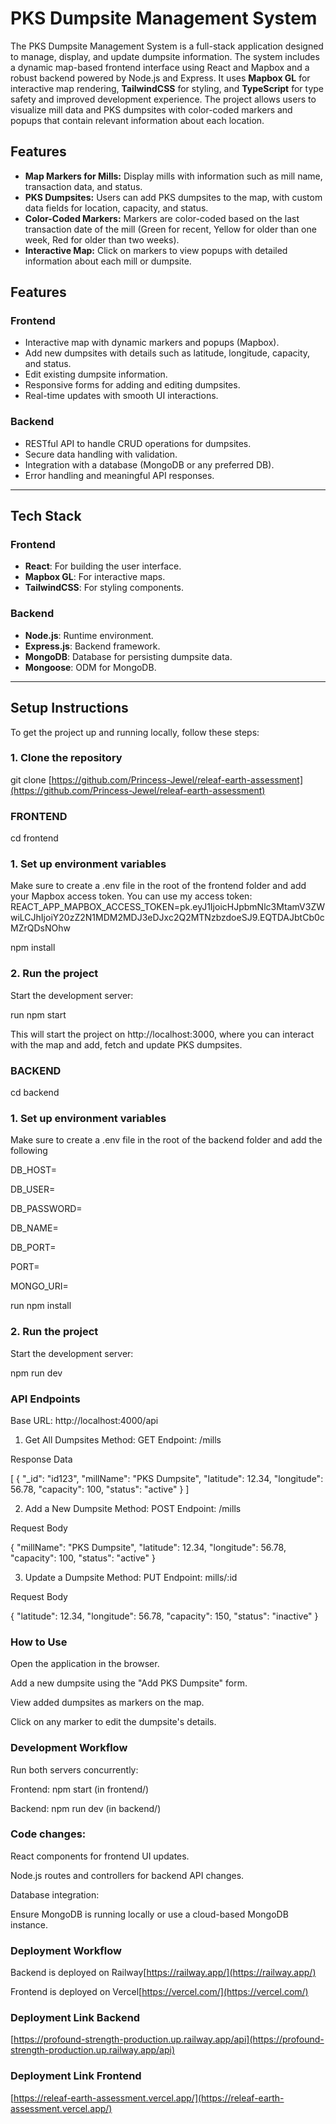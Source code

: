 
# **PKS Dumpsite Management System**

The PKS Dumpsite Management System is a full-stack application designed to manage, display, and update dumpsite information. The system includes a dynamic map-based frontend interface using React and Mapbox and a robust backend powered by Node.js and Express. It uses **Mapbox GL** for interactive map rendering, **TailwindCSS** for styling, and **TypeScript** for type safety and improved development experience. The project allows users to visualize mill data and PKS dumpsites with color-coded markers and popups that contain relevant information about each location.

## Features

- **Map Markers for Mills:** Display mills with information such as mill name, transaction data, and status.
- **PKS Dumpsites:** Users can add PKS dumpsites to the map, with custom data fields for location, capacity, and status.
- **Color-Coded Markers:** Markers are color-coded based on the last transaction date of the mill (Green for recent, Yellow for older than one week, Red for older than two weeks).
- **Interactive Map:** Click on markers to view popups with detailed information about each mill or dumpsite.

## **Features**

### **Frontend**
- Interactive map with dynamic markers and popups (Mapbox).
- Add new dumpsites with details such as latitude, longitude, capacity, and status.
- Edit existing dumpsite information.
- Responsive forms for adding and editing dumpsites.
- Real-time updates with smooth UI interactions.

### **Backend**
- RESTful API to handle CRUD operations for dumpsites.
- Secure data handling with validation.
- Integration with a database (MongoDB or any preferred DB).
- Error handling and meaningful API responses.

---

## Tech Stack


### **Frontend**
- **React**: For building the user interface.
- **Mapbox GL**: For interactive maps.
- **TailwindCSS**: For styling components.

### **Backend**
- **Node.js**: Runtime environment.
- **Express.js**: Backend framework.
- **MongoDB**: Database for persisting dumpsite data.
- **Mongoose**: ODM for MongoDB.

---

## Setup Instructions

To get the project up and running locally, follow these steps:

### 1. Clone the repository

git clone [https://github.com/Princess-Jewel/releaf-earth-assessment](https://github.com/Princess-Jewel/releaf-earth-assessment) 

### FRONTEND

cd frontend


### 1. Set up environment variables

Make sure to create a .env file in the root of the frontend folder and add your Mapbox access token.
You can use my access token:
REACT_APP_MAPBOX_ACCESS_TOKEN=pk.eyJ1IjoicHJpbmNlc3MtamV3ZWwiLCJhIjoiY20zZ2N1MDM2MDJ3eDJxc2Q2MTNzbzdoeSJ9.EQTDAJbtCb0cMZrQDsNOhw


npm install

### 2. Run the project

Start the development server:

run npm start 

This will start the project on http://localhost:3000, where you can interact with the map and add, fetch and update PKS dumpsites.

### BACKEND

cd backend



### 1. Set up environment variables

Make sure to create a .env file in the root of the backend folder and add the following 


DB_HOST=

DB_USER=

DB_PASSWORD=

DB_NAME=

DB_PORT=

PORT=

MONGO_URI=



run npm install

### 2. Run the project

Start the development server:

npm run dev


### API Endpoints
Base URL: http://localhost:4000/api

1. Get All Dumpsites
Method: GET
Endpoint: /mills

Response Data

[
  {
    "_id": "id123",
    "millName": "PKS Dumpsite",
    "latitude": 12.34,
    "longitude": 56.78,
    "capacity": 100,
    "status": "active"
  }
]


2. Add a New Dumpsite
Method: POST
Endpoint: /mills

Request Body

{
  "millName": "PKS Dumpsite",
  "latitude": 12.34,
  "longitude": 56.78,
  "capacity": 100,
  "status": "active"
}

3. Update a Dumpsite
Method: PUT
Endpoint: mills/:id

Request Body

{
  "latitude": 12.34,
  "longitude": 56.78,
  "capacity": 150,
  "status": "inactive"
}



### How to Use
Open the application in the browser.

Add a new dumpsite using the "Add PKS Dumpsite" form.

View added dumpsites as markers on the map.

Click on any marker to edit the dumpsite's details.


### Development Workflow

Run both servers concurrently:

Frontend: npm start (in frontend/)

Backend: npm run dev (in backend/)

### Code changes:

React components for frontend UI updates.

Node.js routes and controllers for backend API changes.

Database integration:

Ensure MongoDB is running locally or use a cloud-based MongoDB instance.

### Deployment Workflow

Backend is deployed on Railway[https://railway.app/](https://railway.app/) 

Frontend is deployed on Vercel[https://vercel.com/](https://vercel.com/) 

### Deployment Link Backend

[https://profound-strength-production.up.railway.app/api](https://profound-strength-production.up.railway.app/api) 


### Deployment Link Frontend

[https://releaf-earth-assessment.vercel.app/](https://releaf-earth-assessment.vercel.app/) 


